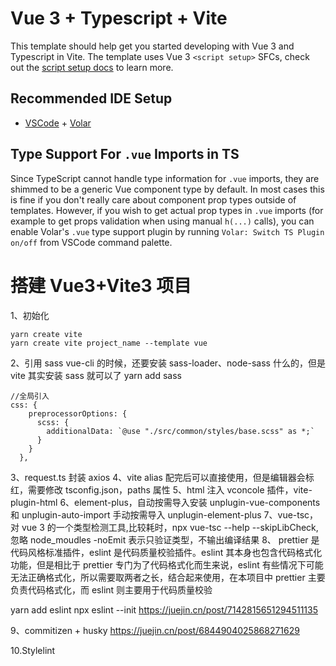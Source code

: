 # Vue 3 + Typescript + Vite

This template should help get you started developing with Vue 3 and Typescript in Vite. The template uses Vue 3 `<script setup>` SFCs, check out the [script setup docs](https://v3.vuejs.org/api/sfc-script-setup.html#sfc-script-setup) to learn more.

## Recommended IDE Setup

- [VSCode](https://code.visualstudio.com/) + [Volar](https://marketplace.visualstudio.com/items?itemName=johnsoncodehk.volar)

## Type Support For `.vue` Imports in TS

Since TypeScript cannot handle type information for `.vue` imports, they are shimmed to be a generic Vue component type by default. In most cases this is fine if you don't really care about component prop types outside of templates. However, if you wish to get actual prop types in `.vue` imports (for example to get props validation when using manual `h(...)` calls), you can enable Volar's `.vue` type support plugin by running `Volar: Switch TS Plugin on/off` from VSCode command palette.

# 搭建 Vue3+Vite3 项目

1、初始化

```
yarn create vite
yarn create vite project_name --template vue
```

2、引用 sass
vue-cli 的时候，还要安装 sass-loader、node-sass 什么的，但是 vite 其实安装 sass 就可以了
yarn add sass

```
//全局引入
css: {
    preprocessorOptions: {
      scss: {
        additionalData: `@use "./src/common/styles/base.scss" as *;`
      }
    }
  },
```

3、request.ts 封装 axios
4、vite alias 配完后可以直接使用，但是编辑器会标红，需要修改 tsconfig.json，paths 属性
5、html 注入 vconcole 插件，vite-plugin-html
6、element-plus，自动按需导入安装 unplugin-vue-components 和 unplugin-auto-import
手动按需导入 unplugin-element-plus
7、vue-tsc，对 vue 3 的一个类型检测工具,比较耗时，npx vue-tsc --help
--skipLibCheck,忽略 node_moudles
-noEmit 表示只验证类型，不输出编译结果
8、
prettier 是代码风格标准插件，eslint 是代码质量校验插件。eslint 其本身也包含代码格式化功能，但是相比于 prettier 专门为了代码格式化而生来说，eslint 有些情况下可能无法正确格式化，所以需要取两者之长，结合起来使用，在本项目中 prettier 主要负责代码格式化，而 eslint 则主要用于代码质量校验

yarn add eslint
npx eslint --init
https://juejin.cn/post/7142815651294511135

9、commitizen + husky
https://juejin.cn/post/6844904025868271629

10.Stylelint
